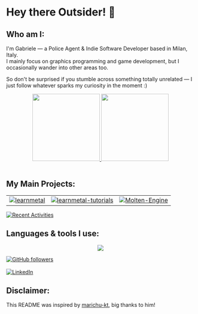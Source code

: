 # Hey there Outsider! 🤌

## Who am I:
I'm Gabriele — a Police Agent & Indie Software Developer based in Milan, Italy.<br>
I mainly focus on graphics programming and game development, but I occasionally wander into other areas too. 

So don't be surprised if you stumble across something totally unrelated — I just follow whatever sparks my curiosity in the moment :)

<div align="center">
  <a href="https://github.com/anuraghazra/github-readme-stats" target="_blank" rel="noopener noreferrer">
    <img src="https://github-readme-stats.vercel.app/api?username=theboredprog&show_icons=true&theme=dracula&hide_border=true&include_all_commits=true&count_private=true" height="180" />
    <img src="https://github-readme-stats.vercel.app/api/top-langs/?username=theboredprog&layout=compact&theme=dracula&hide_border=true&langs_count=10" height="180" />
  </a>
</div><br>

## My Main Projects:

<table>
<tr>
<td>
<a href="https://github.com/theboredprog/learnmetal.com">
  <img src="https://github-readme-stats.vercel.app/api/pin/?username=theboredprog&repo=learnmetal" alt="learnmetal" />
</a>
</td>
<td>
<a href="https://github.com/theboredprog/learnmetal-tutorials">
  <img src="https://github-readme-stats.vercel.app/api/pin/?username=theboredprog&repo=learnmetal-tutorials" alt="learnmetal-tutorials" />
</a>
</td>
  <td>
<a href="https://github.com/theboredprog/Molten-Engine">
  <img src="https://github-readme-stats.vercel.app/api/pin/?username=theboredprog&repo=Molten-Engine" alt="Molten-Engine" />
</a>
</td>
</tr>
</table>

[![Recent Activities](https://github-readme-activity-graph.vercel.app/graph?username=theboredprog&theme=github-compact)](https://github.com/theboredprog/github-readme-activity-graph?tab=readme-ov-file)

## Languages & tools I use:

<p align="center">
  <a href="https://skillicons.dev">
    <img src="https://skillicons.dev/icons?i=cpp,metal,swift,python,git,swiftui,github,markdown,vscode" />
  </a>
</p>

[![GitHub followers](https://img.shields.io/github/followers/theboredprog?style=social)](https://github.com/theboredprog)<br><br>
[![LinkedIn](https://img.shields.io/badge/follow-me-blue)](https://www.linkedin.com/in/theboredprog)

## Disclaimer:

This README was inspired by [marichu-kt](https://www.github.com/marichu-kt), big thanks to him!
